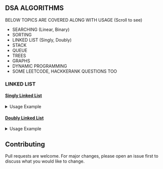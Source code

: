 ## DSA ALGORITHMS 

BELOW TOPICS ARE COVERED ALONG WITH USAGE (Scroll to see) 

- SEARCHING (Linear, Binary)
- SORTING
- LINKED LIST (Singly, Doubly)
- STACK
- QUEUE
- TREES
- GRAPHS
- DYNAMIC PROGRAMMING
- SOME LEETCODE, HACKKERANK QUESTIONS TOO

### LINKED LIST
#### [Singly Linked List](/dsa_algos/singly_linked_list.py)

<details>
<summary>Usage Example</summary>

```python
from dsa_algos.singly_linked_list import SinglyLinkedList

# CREATE EMPTY LIST
sll = SinglyLinkedList()

# INSERT
sll.append(5)
sll.append(-5)
sll.prepend(10)
sll.prepend(100)
sll.insert(data=70, at_index=1)
sll.insert(data=100, at_index=-1)

# REMOVE
sll.pop()
sll.pop_first()
sll.remove(from_index=2)

# SEARCH 
sll.search(10)
sll.search(99)

# SORT
sll.sort()

# PRINT
print(sll)

# CLEAR 
sll.clear()
```
</details>


#### [Doubly Linked List](/dsa_algos/doubly_linked_list.py)

<details>
<summary>Usage Example</summary>

```python
from dsa_algos.doubly_linked_list import DoublyLinkedList

# CREATE EMPTY LIST
dll = DoublyLinkedList()

# INSERT
dll.append(5)
dll.append(-5)
dll.prepend(10)
dll.prepend(100)
dll.insert(data=70, at_index=1)
dll.insert(data=100, at_index=-1)

# REMOVE
dll.pop()
dll.pop_first()
dll.remove(from_index=2)

# SEARCH 
dll.search('A')
dll.search('Z')

# SORT
dll.sort()

# PRINT
print(dll)

# CLEAR 
dll.clear()
```
</details>

## Contributing
Pull requests are welcome. For major changes, please open an issue first to discuss what you would like to change.